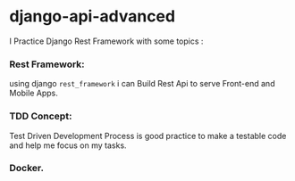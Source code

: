 # django-api-advanced
I Practice Django Rest Framework with some topics :
### Rest Framework:
using django `rest_framework` i can Build Rest Api to serve Front-end and Mobile Apps.
### TDD Concept:
Test Driven Development Process is good practice to make a testable code and help me focus on my tasks.
### Docker.
